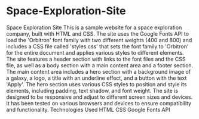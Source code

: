 # Space-Exploration-Site
 Space Exploration Site This is a sample website for a space exploration company, built with HTML and CSS. The site uses the Google Fonts API to load the 'Orbitron' font family with two different weights (400 and 800) and includes a CSS file called 'styles.css' that sets the font family to 'Orbitron' for the entire document and applies various styles to different elements.  The site features a header section with links to the font files and the CSS file, as well as a body section with a main content area and a footer section. The main content area includes a hero section with a background image of a galaxy, a logo, a title with an underline effect, and a button with the text 'Apply'. The hero section uses various CSS styles to position and style its elements, including padding, text shadow, and font weight.  The site is designed to be responsive and adjust to different screen sizes and devices. It has been tested on various browsers and devices to ensure compatibility and functionality.  Technologies Used HTML CSS Google Fonts API
